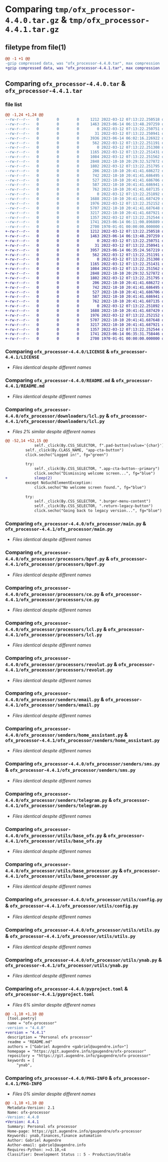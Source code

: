 # Comparing `tmp/ofx_processor-4.4.0.tar.gz` & `tmp/ofx_processor-4.4.1.tar.gz`

## filetype from file(1)

```diff
@@ -1 +1 @@
-gzip compressed data, was "ofx_processor-4.4.0.tar", max compression
+gzip compressed data, was "ofx_processor-4.4.1.tar", max compression
```

## Comparing `ofx_processor-4.4.0.tar` & `ofx_processor-4.4.1.tar`

### file list

```diff
@@ -1,24 +1,24 @@
--rw-r--r--   0        0        0     1212 2022-03-12 07:13:22.250518 ofx_processor-4.4.0/LICENSE
--rw-r--r--   0        0        0     1463 2023-06-14 06:13:48.297259 ofx_processor-4.4.0/README.md
--rw-r--r--   0        0        0        0 2022-03-12 07:13:22.250751 ofx_processor-4.4.0/ofx_processor/__init__.py
--rw-r--r--   0        0        0       31 2022-03-12 07:13:22.250941 ofx_processor-4.4.0/ofx_processor/downloaders/__init__.py
--rw-r--r--   0        0        0     3936 2023-06-14 06:02:16.226922 ofx_processor-4.4.0/ofx_processor/downloaders/lcl.py
--rw-r--r--   0        0        0      562 2022-03-12 07:13:22.251191 ofx_processor-4.4.0/ofx_processor/main.py
--rw-r--r--   0        0        0        0 2022-03-12 07:13:22.251308 ofx_processor-4.4.0/ofx_processor/processors/__init__.py
--rw-r--r--   0        0        0     1165 2022-03-12 07:13:22.251431 ofx_processor-4.4.0/ofx_processor/processors/bpvf.py
--rw-r--r--   0        0        0     1084 2022-03-12 07:13:22.251562 ofx_processor-4.4.0/ofx_processor/processors/ce.py
--rw-r--r--   0        0        0     2848 2022-10-10 20:29:32.527872 ofx_processor-4.4.0/ofx_processor/processors/lcl.py
--rw-r--r--   0        0        0     1802 2022-03-12 07:13:22.251795 ofx_processor-4.4.0/ofx_processor/processors/revolut.py
--rw-r--r--   0        0        0      206 2022-10-10 20:41:41.686272 ofx_processor-4.4.0/ofx_processor/senders/__init__.py
--rw-r--r--   0        0        0      742 2022-10-10 20:41:41.686495 ofx_processor-4.4.0/ofx_processor/senders/email.py
--rw-r--r--   0        0        0      527 2022-10-10 20:41:41.686706 ofx_processor-4.4.0/ofx_processor/senders/home_assistant.py
--rw-r--r--   0        0        0      587 2022-10-10 20:41:41.686941 ofx_processor-4.4.0/ofx_processor/senders/sms.py
--rw-r--r--   0        0        0      762 2022-10-10 20:41:41.687135 ofx_processor-4.4.0/ofx_processor/senders/telegram.py
--rw-r--r--   0        0        0        0 2022-03-12 07:13:22.251892 ofx_processor-4.4.0/ofx_processor/utils/__init__.py
--rw-r--r--   0        0        0     1688 2022-10-10 20:41:41.687429 ofx_processor-4.4.0/ofx_processor/utils/base_ofx.py
--rw-r--r--   0        0        0     1976 2022-03-12 07:13:22.252152 ofx_processor-4.4.0/ofx_processor/utils/base_processor.py
--rw-r--r--   0        0        0     5707 2022-10-10 20:41:41.687648 ofx_processor-4.4.0/ofx_processor/utils/config.py
--rw-r--r--   0        0        0     3217 2022-10-10 20:41:41.687921 ofx_processor-4.4.0/ofx_processor/utils/utils.py
--rw-r--r--   0        0        0     1357 2022-03-12 07:13:22.252544 ofx_processor-4.4.0/ofx_processor/utils/ynab.py
--rw-r--r--   0        0        0     1741 2023-06-14 06:11:00.896889 ofx_processor-4.4.0/pyproject.toml
--rw-r--r--   0        0        0     2700 1970-01-01 00:00:00.000000 ofx_processor-4.4.0/PKG-INFO
+-rw-r--r--   0        0        0     1212 2022-03-12 07:13:22.250518 ofx_processor-4.4.1/LICENSE
+-rw-r--r--   0        0        0     1463 2023-06-14 06:13:48.297259 ofx_processor-4.4.1/README.md
+-rw-r--r--   0        0        0        0 2022-03-12 07:13:22.250751 ofx_processor-4.4.1/ofx_processor/__init__.py
+-rw-r--r--   0        0        0       31 2022-03-12 07:13:22.250941 ofx_processor-4.4.1/ofx_processor/downloaders/__init__.py
+-rw-r--r--   0        0        0     3957 2023-06-14 06:35:24.567219 ofx_processor-4.4.1/ofx_processor/downloaders/lcl.py
+-rw-r--r--   0        0        0      562 2022-03-12 07:13:22.251191 ofx_processor-4.4.1/ofx_processor/main.py
+-rw-r--r--   0        0        0        0 2022-03-12 07:13:22.251308 ofx_processor-4.4.1/ofx_processor/processors/__init__.py
+-rw-r--r--   0        0        0     1165 2022-03-12 07:13:22.251431 ofx_processor-4.4.1/ofx_processor/processors/bpvf.py
+-rw-r--r--   0        0        0     1084 2022-03-12 07:13:22.251562 ofx_processor-4.4.1/ofx_processor/processors/ce.py
+-rw-r--r--   0        0        0     2848 2022-10-10 20:29:32.527872 ofx_processor-4.4.1/ofx_processor/processors/lcl.py
+-rw-r--r--   0        0        0     1802 2022-03-12 07:13:22.251795 ofx_processor-4.4.1/ofx_processor/processors/revolut.py
+-rw-r--r--   0        0        0      206 2022-10-10 20:41:41.686272 ofx_processor-4.4.1/ofx_processor/senders/__init__.py
+-rw-r--r--   0        0        0      742 2022-10-10 20:41:41.686495 ofx_processor-4.4.1/ofx_processor/senders/email.py
+-rw-r--r--   0        0        0      527 2022-10-10 20:41:41.686706 ofx_processor-4.4.1/ofx_processor/senders/home_assistant.py
+-rw-r--r--   0        0        0      587 2022-10-10 20:41:41.686941 ofx_processor-4.4.1/ofx_processor/senders/sms.py
+-rw-r--r--   0        0        0      762 2022-10-10 20:41:41.687135 ofx_processor-4.4.1/ofx_processor/senders/telegram.py
+-rw-r--r--   0        0        0        0 2022-03-12 07:13:22.251892 ofx_processor-4.4.1/ofx_processor/utils/__init__.py
+-rw-r--r--   0        0        0     1688 2022-10-10 20:41:41.687429 ofx_processor-4.4.1/ofx_processor/utils/base_ofx.py
+-rw-r--r--   0        0        0     1976 2022-03-12 07:13:22.252152 ofx_processor-4.4.1/ofx_processor/utils/base_processor.py
+-rw-r--r--   0        0        0     5707 2022-10-10 20:41:41.687648 ofx_processor-4.4.1/ofx_processor/utils/config.py
+-rw-r--r--   0        0        0     3217 2022-10-10 20:41:41.687921 ofx_processor-4.4.1/ofx_processor/utils/utils.py
+-rw-r--r--   0        0        0     1357 2022-03-12 07:13:22.252544 ofx_processor-4.4.1/ofx_processor/utils/ynab.py
+-rw-r--r--   0        0        0     1741 2023-06-14 06:35:31.758446 ofx_processor-4.4.1/pyproject.toml
+-rw-r--r--   0        0        0     2700 1970-01-01 00:00:00.000000 ofx_processor-4.4.1/PKG-INFO
```

### Comparing `ofx_processor-4.4.0/LICENSE` & `ofx_processor-4.4.1/LICENSE`

 * *Files identical despite different names*

### Comparing `ofx_processor-4.4.0/README.md` & `ofx_processor-4.4.1/README.md`

 * *Files identical despite different names*

### Comparing `ofx_processor-4.4.0/ofx_processor/downloaders/lcl.py` & `ofx_processor-4.4.1/ofx_processor/downloaders/lcl.py`

 * *Files 2% similar despite different names*

```diff
@@ -52,14 +52,15 @@
             self._click(By.CSS_SELECTOR, f".pad-button[value='{char}']")
         self._click(By.CLASS_NAME, "app-cta-button")
         click.secho("Logged in!", fg="green")
 
         try:
             self._click(By.CSS_SELECTOR, ".app-cta-button--primary")
             click.secho("Dismissing welcome screen...", fg="blue")
+            sleep(2)
         except NoSuchElementException:
             click.secho("No welcome screen found.", fg="blue")
 
         try:
             self._click(By.CSS_SELECTOR, ".burger-menu-content")
             self._click(By.CSS_SELECTOR, ".return-legacy-button")
             click.secho("Going back to legacy version...", fg="blue")
```

### Comparing `ofx_processor-4.4.0/ofx_processor/main.py` & `ofx_processor-4.4.1/ofx_processor/main.py`

 * *Files identical despite different names*

### Comparing `ofx_processor-4.4.0/ofx_processor/processors/bpvf.py` & `ofx_processor-4.4.1/ofx_processor/processors/bpvf.py`

 * *Files identical despite different names*

### Comparing `ofx_processor-4.4.0/ofx_processor/processors/ce.py` & `ofx_processor-4.4.1/ofx_processor/processors/ce.py`

 * *Files identical despite different names*

### Comparing `ofx_processor-4.4.0/ofx_processor/processors/lcl.py` & `ofx_processor-4.4.1/ofx_processor/processors/lcl.py`

 * *Files identical despite different names*

### Comparing `ofx_processor-4.4.0/ofx_processor/processors/revolut.py` & `ofx_processor-4.4.1/ofx_processor/processors/revolut.py`

 * *Files identical despite different names*

### Comparing `ofx_processor-4.4.0/ofx_processor/senders/email.py` & `ofx_processor-4.4.1/ofx_processor/senders/email.py`

 * *Files identical despite different names*

### Comparing `ofx_processor-4.4.0/ofx_processor/senders/home_assistant.py` & `ofx_processor-4.4.1/ofx_processor/senders/home_assistant.py`

 * *Files identical despite different names*

### Comparing `ofx_processor-4.4.0/ofx_processor/senders/sms.py` & `ofx_processor-4.4.1/ofx_processor/senders/sms.py`

 * *Files identical despite different names*

### Comparing `ofx_processor-4.4.0/ofx_processor/senders/telegram.py` & `ofx_processor-4.4.1/ofx_processor/senders/telegram.py`

 * *Files identical despite different names*

### Comparing `ofx_processor-4.4.0/ofx_processor/utils/base_ofx.py` & `ofx_processor-4.4.1/ofx_processor/utils/base_ofx.py`

 * *Files identical despite different names*

### Comparing `ofx_processor-4.4.0/ofx_processor/utils/base_processor.py` & `ofx_processor-4.4.1/ofx_processor/utils/base_processor.py`

 * *Files identical despite different names*

### Comparing `ofx_processor-4.4.0/ofx_processor/utils/config.py` & `ofx_processor-4.4.1/ofx_processor/utils/config.py`

 * *Files identical despite different names*

### Comparing `ofx_processor-4.4.0/ofx_processor/utils/utils.py` & `ofx_processor-4.4.1/ofx_processor/utils/utils.py`

 * *Files identical despite different names*

### Comparing `ofx_processor-4.4.0/ofx_processor/utils/ynab.py` & `ofx_processor-4.4.1/ofx_processor/utils/ynab.py`

 * *Files identical despite different names*

### Comparing `ofx_processor-4.4.0/pyproject.toml` & `ofx_processor-4.4.1/pyproject.toml`

 * *Files 6% similar despite different names*

```diff
@@ -1,10 +1,10 @@
 [tool.poetry]
 name = "ofx-processor"
-version = "4.4.0"
+version = "4.4.1"
 description = "Personal ofx processor"
 readme = "README.md"
 authors = ["Gabriel Augendre <gabriel@augendre.info>"]
 homepage = "https://git.augendre.info/gaugendre/ofx-processor"
 repository = "https://git.augendre.info/gaugendre/ofx-processor"
 keywords = [
     "ynab",
```

### Comparing `ofx_processor-4.4.0/PKG-INFO` & `ofx_processor-4.4.1/PKG-INFO`

 * *Files 0% similar despite different names*

```diff
@@ -1,10 +1,10 @@
 Metadata-Version: 2.1
 Name: ofx-processor
-Version: 4.4.0
+Version: 4.4.1
 Summary: Personal ofx processor
 Home-page: https://git.augendre.info/gaugendre/ofx-processor
 Keywords: ynab,finances,finance automation
 Author: Gabriel Augendre
 Author-email: gabriel@augendre.info
 Requires-Python: >=3.10,<4
 Classifier: Development Status :: 5 - Production/Stable
```

